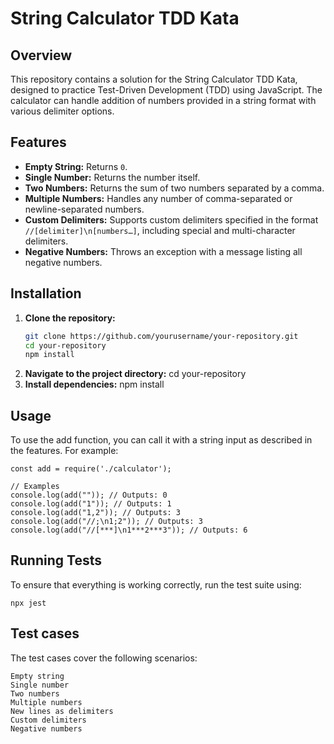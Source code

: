 # String Calculator TDD Kata

## Overview

This repository contains a solution for the String Calculator TDD Kata, designed to practice Test-Driven Development (TDD) using JavaScript. The calculator can handle addition of numbers provided in a string format with various delimiter options.

## Features

- **Empty String:** Returns `0`.
- **Single Number:** Returns the number itself.
- **Two Numbers:** Returns the sum of two numbers separated by a comma.
- **Multiple Numbers:** Handles any number of comma-separated or newline-separated numbers.
- **Custom Delimiters:** Supports custom delimiters specified in the format `//[delimiter]\n[numbers…]`, including special and multi-character delimiters.
- **Negative Numbers:** Throws an exception with a message listing all negative numbers.

## Installation

1. **Clone the repository:**
   ```bash
   git clone https://github.com/yourusername/your-repository.git
   cd your-repository
   npm install
2. **Navigate to the project directory:**
    cd your-repository
3. **Install dependencies:**
    npm install

## Usage
To use the add function, you can call it with a string input as described in the features. For example:

    const add = require('./calculator');

    // Examples
    console.log(add("")); // Outputs: 0
    console.log(add("1")); // Outputs: 1
    console.log(add("1,2")); // Outputs: 3
    console.log(add("//;\n1;2")); // Outputs: 3
    console.log(add("//[***]\n1***2***3")); // Outputs: 6

## Running Tests
To ensure that everything is working correctly, run the test suite using:

    npx jest

## Test cases
The test cases cover the following scenarios:

    Empty string
    Single number
    Two numbers
    Multiple numbers
    New lines as delimiters
    Custom delimiters
    Negative numbers
